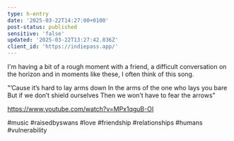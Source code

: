 ```yaml
---
type: h-entry
date: '2025-03-22T14:27:00+0100'
post-status: published
sensitive: 'false'
updated: '2025-03-22T13:27:42.836Z'
client_id: 'https://indiepass.app/'
---
```

I'm having a bit of a rough moment with a friend, a difficult conversation on the horizon and in moments like these, I often think of this song. 

"’Cause it’s hard to lay arms down
In the arms of the one who lays you bare
But if we don’t shield ourselves
Then we won’t have to fear the arrows"

https://www.youtube.com/watch?v=MPx1qguB-OI

#music #raisedbyswans #love #friendship #relationships #humans #vulnerability 
